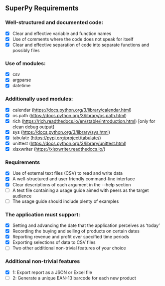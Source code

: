 ## SuperPy Requirements

### Well-structured and documented code:

- [x] Clear and effective variable and function names
- [x] Use of comments where the code does not speak for itself
- [x] Clear and effective separation of code into separate functions and possibly files

### Use of modules:

- [x] csv
- [x] argparse
- [x] datetime

### Additionally used modules:

- [x] calendar (https://docs.python.org/3/library/calendar.html)
- [x] os.path (https://docs.python.org/3/library/os.path.html)
- [x] rich (https://rich.readthedocs.io/en/stable/introduction.html) [only for clean debug output]
- [x] sys (https://docs.python.org/3/library/sys.html)
- [x] tabulate (https://pypi.org/project/tabulate/)
- [x] unittest (https://docs.python.org/3/library/unittest.html)
- [x] xlsxwriter (https://xlsxwriter.readthedocs.io/)

### Requirements

- [x] Use of external text files (CSV) to read and write data
- [x] A well-structured and user friendly command-line interface
- [x] Clear descriptions of each argument in the --help section
- [ ] A text file containing a usage guide aimed with peers as the target audience
- [ ] The usage guide should include plenty of examples

### The application must support:

- [x] Setting and advancing the date that the application perceives as ‘today’
- [x] Recording the buying and selling of products on certain dates
- [x] Reporting revenue and profit over specified time periods
- [x] Exporting selections of data to CSV files
- [ ] Two other additional non-trivial features of your choice

### Additional non-trivial features
- [x] 1: Export report as a JSON or Excel file
- [ ] 2: Generate a unique EAN-13 barcode for each new product
